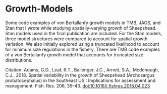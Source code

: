 # Growth-Models
Some code examples of von Bertallanfy growth models in TMB, JAGS, and Stan that I wrote while studying spatially-varying growth of Sheepshead. Stan models used in the final publication are included. For the Stan models, three model structures were compared to account for spatial growth variation. We also initially explored using a truncated likelihood to account for minimum size regulations in the fishery. There are TMB code examples of a von Bertallanfy growth model that accounts for truncated size distributions.


Citation:
Adams, G.D., Leaf, R.T., Ballenger, J.C., Arnott, S.A., Mcdonough, C.J., 2018. Spatial variability in the growth of Sheepshead (Archosargus probatocephalus) in the Southeast US : Implications for assessment and management. Fish. Res. 206, 35–43. [doi:10.1016/j.fishres.2018.04.023](https://www.sciencedirect.com/science/article/abs/pii/S0165783618301279)
